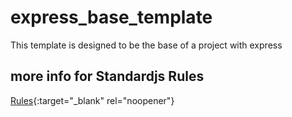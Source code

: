 # express_base_template
This template is designed to be the base of a project with express



## more info for Standardjs Rules

[Rules](https://standardjs.com/rules.html){:target="_blank" rel="noopener"}
